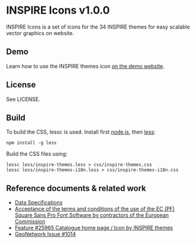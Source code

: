 # INSPIRE Icons v1.0.0

INSPIRE Icons is a set of icons for the 34 INSPIRE themes for easy scalable 
vector graphics on website.

## Demo

Learn how to use the INSPIRE themes icon [on the demo website](http://apps.titellus.net/inspire-themes-icons/).

## License

See LICENSE.

## Build

To build the CSS, lessc is used. Install first [node.js](https://nodejs.org/), then [less](http://lesscss.org/):

```
npm install -g less
```

Build the CSS files using: 
```
lessc less/inspire-themes.less > css/inspire-themes.css
lessc less/inspire-themes-i18n.less > css/inspire-themes-i18n.css
```

## Reference documents & related work

* [Data Specifications](http://inspire.ec.europa.eu/index.cfm/pageid/2/list/7)
* [Acceptance of the terms and conditions of the use of the EC (PF) Square Sans Pro Font Software by contractors of the European Commission](http://ec.europa.eu/dgs/communication/services/visual_identity/pdf/font-form_en.pdf)
* [Feature #25965 Catalogue home page / Icon by INSPIRE themes](https://taskman.eionet.europa.eu/issues/25965)
* [GeoNetwork Issue #1014](https://github.com/geonetwork/core-geonetwork/issues/1014)
